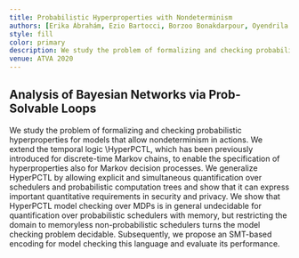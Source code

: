 ```yaml
---
title: Probabilistic Hyperproperties with Nondeterminism
authors: [Erika Ábrahám, Ezio Bartocci, Borzoo Bonakdarpour, Oyendrila Dobe]
style: fill
color: primary
description: We study the problem of formalizing and checking probabilistic hyperproperties for models that allow nondeterminism in actions. We extend the temporal logic \HyperPCTL, which has been previously introduced for discrete-time Markov chains, to enable the specification of hyperproperties also for Markov decision processes. We generalize HyperPCTL by allowing explicit and simultaneous quantification over schedulers and probabilistic computation trees and show that it can express important quantitative requirements in security and privacy. We show that HyperPCTL model checking over MDPs is in general undecidable for quantification over probabilistic schedulers with memory, but restricting the domain to memoryless non-probabilistic schedulers turns the model checking problem decidable. Subsequently, we propose an SMT-based encoding for model checking this language and evaluate its performance. 
venue: ATVA 2020
---
```



## Analysis of Bayesian Networks via Prob-Solvable Loops

We study the problem of formalizing and checking probabilistic hyperproperties for models that allow nondeterminism in actions. We extend the temporal logic \HyperPCTL, which has been previously introduced for discrete-time Markov chains, to enable the specification of hyperproperties also for Markov decision processes. We generalize HyperPCTL by allowing explicit and simultaneous quantification over schedulers and probabilistic computation trees and show that it can express important quantitative requirements in security and privacy. We show that HyperPCTL model checking over MDPs is in general undecidable for quantification over probabilistic schedulers with memory, but restricting the domain to memoryless non-probabilistic schedulers turns the model checking problem decidable. Subsequently, we propose an SMT-based encoding for model checking this language and evaluate its performance. 